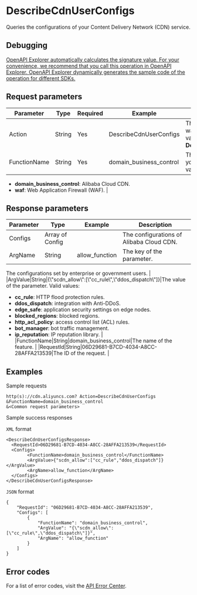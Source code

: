 # DescribeCdnUserConfigs

Queries the configurations of your Content Delivery Network \(CDN\) service.

## Debugging

[OpenAPI Explorer automatically calculates the signature value. For your convenience, we recommend that you call this operation in OpenAPI Explorer. OpenAPI Explorer dynamically generates the sample code of the operation for different SDKs.](https://api.aliyun.com/#product=Cdn&api=DescribeCdnUserConfigs&type=RPC&version=2018-05-10)

## Request parameters

|Parameter|Type|Required|Example|Description|
|---------|----|--------|-------|-----------|
|Action|String|Yes|DescribeCdnUserConfigs|The operation that you want to perform. Set the value to **DescribeCdnUserConfigs**. |
|FunctionName|String|Yes|domain\_business\_control|The configuration item that you want to query. Valid values:

 -   **domain\_business\_control**: Alibaba Cloud CDN.
-   **waf**: Web Application Firewall \(WAF\). |

## Response parameters

|Parameter|Type|Example|Description|
|---------|----|-------|-----------|
|Configs|Array of Config| |The configurations of Alibaba Cloud CDN. |
|ArgName|String|allow\_function|The key of the parameter.

 The configurations set by enterprise or government users. |
|ArgValue|String|\{\\"scdn\_allow\\":\[\\"cc\_rule\\",\\"ddos\_dispatch\\"\]\}|The value of the parameter. Valid values:

 -   **cc\_rule**: HTTP flood protection rules.
-   **ddos\_dispatch**: integration with Anti-DDoS.
-   **edge\_safe**: application security settings on edge nodes.
-   **blocked\_regions**: blocked regions.
-   **http\_acl\_policy**: access control list \(ACL\) rules.
-   **bot\_manager**: bot traffic management.
-   **ip\_reputation**: IP reputation library. |
|FunctionName|String|domain\_business\_control|The name of the feature. |
|RequestId|String|06D29681-B7CD-4034-A8CC-28AFFA213539|The ID of the request. |

## Examples

Sample requests

```
http(s)://cdn.aliyuncs.com? Action=DescribeCdnUserConfigs
&FunctionName=domain_business_control
&<Common request parameters>
```

Sample success responses

`XML` format

```
<DescribeCdnUserConfigsResponse>
  <RequestId>06D29681-B7CD-4034-A8CC-28AFFA213539</RequestId>
  <Configs>
        <FunctionName>domain_business_control</FunctionName>
        <ArgValue>{"scdn_allow":["cc_rule","ddos_dispatch"]}</ArgValue>
        <ArgName>allow_function</ArgName>
  </Configs>
</DescribeCdnUserConfigsResponse>
```

`JSON` format

```
{
    "RequestId": "06D29681-B7CD-4034-A8CC-28AFFA213539",
    "Configs": [
        {
            "FunctionName": "domain_business_control",
            "ArgValue": "{\"scdn_allow\":[\"cc_rule\",\"ddos_dispatch\"]}",
            "ArgName": "allow_function"
        }
    ]
}
```

## Error codes

For a list of error codes, visit the [API Error Center](https://error-center.alibabacloud.com/status/product/Cdn).

